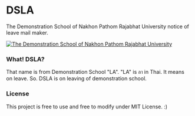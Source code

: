 # DSLA

The Demonstration School of Nakhon Pathom Rajabhat University notice of leave mail maker.

[![The Demonstration School of Nakhon Pathom Rajabhat University](https://upload.wikimedia.org/wikipedia/th/thumb/3/34/%E0%B8%95%E0%B8%A3%E0%B8%B2%E0%B8%9B%E0%B8%A3%E0%B8%B0%E0%B8%88%E0%B8%B3%E0%B9%82%E0%B8%A3%E0%B8%87%E0%B9%80%E0%B8%A3%E0%B8%B5%E0%B8%A2%E0%B8%99%E0%B8%AA%E0%B8%B2%E0%B8%98%E0%B8%B4%E0%B8%95%E0%B8%A1%E0%B8%AB%E0%B8%B2%E0%B8%A7%E0%B8%B4%E0%B8%97%E0%B8%A2%E0%B8%B2%E0%B8%A5%E0%B8%B1%E0%B8%A2%E0%B8%A3%E0%B8%B2%E0%B8%8A%E0%B8%A0%E0%B8%B1%E0%B8%8F%E0%B8%99%E0%B8%84%E0%B8%A3%E0%B8%9B%E0%B8%90%E0%B8%A1.svg/198px-%E0%B8%95%E0%B8%A3%E0%B8%B2%E0%B8%9B%E0%B8%A3%E0%B8%B0%E0%B8%88%E0%B8%B3%E0%B9%82%E0%B8%A3%E0%B8%87%E0%B9%80%E0%B8%A3%E0%B8%B5%E0%B8%A2%E0%B8%99%E0%B8%AA%E0%B8%B2%E0%B8%98%E0%B8%B4%E0%B8%95%E0%B8%A1%E0%B8%AB%E0%B8%B2%E0%B8%A7%E0%B8%B4%E0%B8%97%E0%B8%A2%E0%B8%B2%E0%B8%A5%E0%B8%B1%E0%B8%A2%E0%B8%A3%E0%B8%B2%E0%B8%8A%E0%B8%A0%E0%B8%B1%E0%B8%8F%E0%B8%99%E0%B8%84%E0%B8%A3%E0%B8%9B%E0%B8%90%E0%B8%A1.svg.png)](http://st.npru.ac.th)

### What! DSLA?

That name is from Demonstration School "LA".
"LA" is ลา in Thai. It means on leave.
So. DSLA is on leaving of demonstration school.

### License

This project is free to use and free to modify under MIT License. :)
